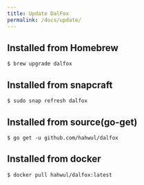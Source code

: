 ```yaml
---
title: Update DalFox
permalink: /docs/update/
---
```


## Installed from Homebrew
```
$ brew upgrade dalfox
```

## Installed from snapcraft
```
$ sudo snap refresh dalfox
```

## Installed from source(go-get)
```
$ go get -u github.com/hahwul/dalfox
```

## Installed from docker
```
$ docker pull hahwul/dalfox:latest
```
